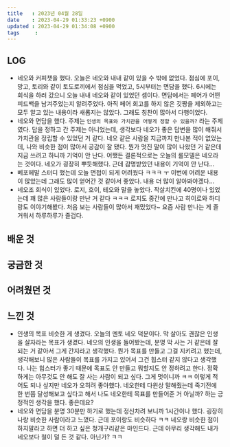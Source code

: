 ```yaml
---
title   : 2023년 04월 28일
date    : 2023-04-29 01:33:23 +0900
updated : 2023-04-29 01:34:08 +0900
tags     : 
---
```

## LOG
- 네오와 커피챗을 했다. 오늘은 네오와 내내 같이 있을 수 밖에 없었다. 점심에 포이, 망고, 토리와 같이 토도로끼에서 점심을 먹었고, 5시부터는 면담을 했다. 6시에는 회식을 하러 갔으니 오늘 내내 네오와 같이 있었던 셈이다. 면담에서는 페어가 어떤 피드백을 남겨주었는지 알려주었다. 아직 페어 회고를 하지 않은 깃짱을 제외하고는 모두 알고 있는 내용이라 새롭지는 않았다. 그래도 칭찬이 많아서 다행이었다. 
- 네오와 면담을 했다. 주제는 `인생의 목표와 가치관을 어떻게 정할 수 있을까?` 라는 주제였다. 답을 정하고 간 주제는 아니었는데, 생각보다 네오가 좋은 답변을 많이 해줘서 가치관을 정립할 수 있었던 거 같다. 네오 같은 사람을 지금까지 만나본 적이 없었는데, 나와 비슷한 점이 많아서 공감이 잘 됐다. 뭔가 멋진 말이 많이 나왔던 거 같은데 지금 쓰려고 하니까 기억이 안 난다. 어쨌든 결론적으로는 오늘의 롤모델은 네오라는 것이다. 네오가 굉장히 뿌듯해했다. 근데 감명받았던 내용이 기억이 안 난다...
- 베포헤말 스터디 했는데 오늘 면접이 되게 어려웠다 ㅋㅋㅋ ㅜ 이번에 어려운 내용이 많았는데 그래도 많이 얻어간 것 같아서 좋았다. 내용 더 많이 알아봐야겠다...
- 네오조 회식이 있었다. 로지, 호이, 테오와 말을 놓았다. 작살치킨에 40명이나 있었는데 꽤 많은 사람들이랑 만난 거 같다 ㅋㅋㅋ 로지도 중간에 만나고 히이로와 하디랑도 이야기해봤다. 처음 보는 사람들이 많아서 재밌었다~ 요즘 사람 만나는 게 즐거워서 하루하루가 즐겁다.

## 배운 것

## 궁금한 것

## 어려웠던 것

## 느낀 것
- 인생의 목표 비슷한 게 생겼다. 오늘의 멘토 네오 덕분이다. 막 살아도 괜찮은 인생을 살자라는 목표가 생겼다. 네오의 인생을 들어봤는데, 분명 막 사는 거 같은데 잘 되는 거 같아서 그게 간지라고 생각했다. 뭔가 목표를 만들고 그걸 지키려고 했는데, 생각해보니 많은 사람들이 목표를 가지고 있어서 그건 힙스터 같지 않다고 생각했다. 나는 힙스터가 좋기 때문에 목표도 안 만들고 뭐할지도 안 정하려고 한다. 정확하게는 아무것도 안 해도 잘 사는 사람이 되고 싶다. 그게 멋이니까 ㅋㅋ 이렇게 적어도 되나 싶지만 네오가 오히려 좋아했다. 네오한테 다윈상 말해줬는데 죽기전에 한 번쯤 달성해보고 싶다고 해서 나도 네오한테 목표를 만들어준 거 아닐까? 하는 긍정적인 생각을 했다. 좋은데요?
- 네오와 면담을 분명 30분만 하기로 했는데 정신차려 보니까 1시간이나 했다. 굉장히 나랑 비슷한 사람이라고 느꼈다. 근데 포이랑도 비슷하다 ㅋㅋ 네오랑 비슷한 점이 하지말라고 하면 더 하고 싶은 청개구리같은 마인드다. 근데 아무리 생각해도 내가 네오보다 철이 덜 든 것 같다. 아닌가? ㅋㅋ